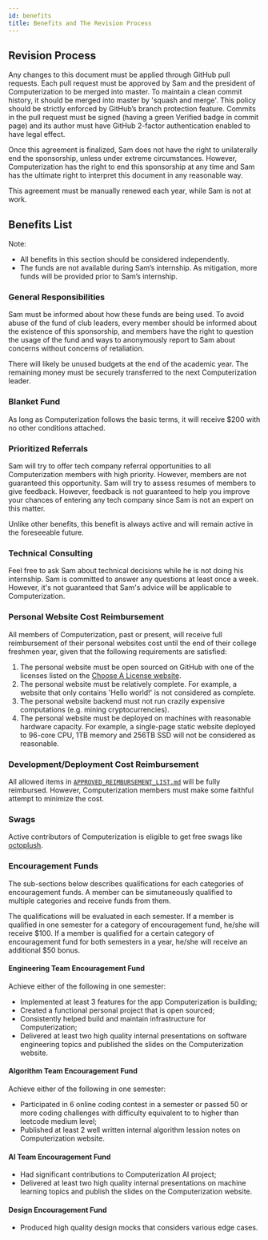 ```yaml
---
id: benefits
title: Benefits and The Revision Process
---
```


## Revision Process

Any changes to this document must be applied through GitHub pull requests.
Each pull request must be approved by Sam and the president of Computerization to be merged into
master.
To maintain a clean commit history, it should be merged into master by 'squash and merge'.
This policy should be strictly enforced by GitHub’s branch protection feature.
Commits in the pull request must be signed (having a green Verified badge in commit page) and its
author must have GitHub 2-factor authentication enabled to have legal effect.

Once this agreement is finalized, Sam does not have the right to unilaterally end the sponsorship,
unless under extreme circumstances. However, Computerization has the right to end this sponsorship
at any time and Sam has the ultimate right to interpret this document in any reasonable way.

This agreement must be manually renewed each year, while Sam is not at work.

## Benefits List

Note:

- All benefits in this section should be considered independently.
- The funds are not available during Sam’s internship. As mitigation, more funds will be provided
  prior to Sam’s internship.

### General Responsibilities

Sam must be informed about how these funds are being used. To avoid abuse of the fund of club
leaders, every member should be informed about the existence of this sponsorship, and members have
the right to question the usage of the fund and ways to anonymously report to Sam about concerns
without concerns of retaliation.

There will likely be unused budgets at the end of the academic year. The remaining money must be
securely transferred to the next Computerization leader.

### Blanket Fund

As long as Computerization follows the basic terms, it will receive $200 with no other conditions
attached.

### Prioritized Referrals

Sam will try to offer tech company referral opportunities to all Computerization members with high
priority. However, members are not guaranteed this opportunity. Sam will try to assess resumes of
members to give feedback. However, feedback is not guaranteed to help you improve your chances of
entering any tech company since Sam is not an expert on this matter.

Unlike other benefits, this benefit is always active and will remain active in the foreseeable
future.

### Technical Consulting

Feel free to ask Sam about technical decisions while he is not doing his internship. Sam is
committed to answer any questions at least once a week. However, it's not guaranteed that Sam's
advice will be applicable to Computerization.

### Personal Website Cost Reimbursement

All members of Computerization, past or present, will receive full reimbursement of their personal
websites cost until the end of their college freshmen year, given that the following requirements
are satisfied:

1. The personal website must be open sourced on GitHub with one of the licenses listed on the
   [Choose A License website](https://choosealicense.com/appendix/).
2. The personal website must be relatively complete. For example, a website that only contains
   'Hello world!' is not considered as complete.
3. The personal website backend must not run crazily expensive computations
   (e.g. mining cryptocurrencies).
4. The personal website must be deployed on machines with reasonable hardware capacity. For
   example, a single-page static website deployed to 96-core CPU, 1TB memory and 256TB SSD will not
   be considered as reasonable.

### Development/Deployment Cost Reimbursement

All allowed items in [`APPROVED_REIMBURSEMENT_LIST.md`](./APPROVED_REIMBURSEMENT_LIST.md) will be
fully reimbursed. However, Computerization members must make some faithful attempt to minimize the
cost.

### Swags

Active contributors of Computerization is eligible to get free swags like
[octoplush](https://github.myshopify.com/collections/collectibles/products/octoplush).

### Encouragement Funds

The sub-sections below describes qualifications for each categories of encouragement funds. A member
can be simutaneously qualified to multiple categories and receive funds from them.

The qualifications will be evaluated in each semester. If a member is qualified in one semester for
a category of encouragement fund, he/she will receive $100. If a member is qualified for a certain
category of encouragement fund for both semesters in a year, he/she will receive an additional $50
bonus.

#### Engineering Team Encouragement Fund

Achieve either of the following in one semester:

- Implemented at least 3 features for the app Computerization is building;
- Created a functional personal project that is open sourced;
- Consistently helped build and maintain infrastructure for Computerization;
- Delivered at least two high quality internal presentations on software engineering topics and
  published the slides on the Computerization website.

#### Algorithm Team Encouragement Fund

Achieve either of the following in one semester:

- Participated in 6 online coding contest in a semester or passed 50 or more coding challenges with
  difficulty equivalent to to higher than leetcode medium level;
- Published at least 2 well written internal algorithm lession notes on Computerization website.

#### AI Team Encouragement Fund

- Had significant contributions to Computerization AI project;
- Delivered at least two high quality internal presentations on machine learning topics and publish
  the slides on the Computerization website.

#### Design Encouragement Fund

- Produced high quality design mocks that considers various edge cases.
